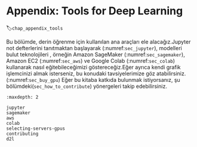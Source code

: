 # Appendix: Tools for Deep Learning
:label:`chap_appendix_tools`

Bu bölümde, derin öğrenme için kullanılan ana araçları ele alacağız.Jupyter not defterlerini tanıtmaktan başlayarak (:numref:`sec_jupyter`), modelleri bulut teknolojileri , örneğin Amazon SageMaker (:numref:`sec_sagemaker`), Amazon EC2 (:numref:`sec_aws`) ve Google Colab (:numref:`sec_colab`) kullanarak nasıl eğitebileceğimizi göstereceğiz.Eğer ayrıca kendi grafik işlemcinizi almak isterseniz, bu konudaki tavsiyelerimize göz atabilirsiniz.(:numref:`sec_buy_gpu`) Eğer bu kitaba katkıda bulunmak istiyorsanız, şu bölümdeki(`sec_how_to_contribute`) yönergeleri takip edebilirsiniz.

```toc
:maxdepth: 2

jupyter
sagemaker
aws
colab
selecting-servers-gpus
contributing
d2l
```

